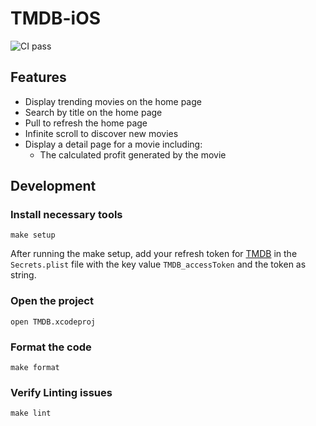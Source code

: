 # TMDB-iOS

![CI pass](https://github.com/Technical-interview-yassir/TMDB-iOS/actions/workflows/main.yml/badge.svg)

## Features

- Display trending movies on the home page
- Search by title on the home page
- Pull to refresh the home page
- Infinite scroll to discover new movies
- Display a detail page for a movie including:
  - The calculated profit generated by the movie

## Development

### Install necessary tools

```
make setup
```

After running the make setup, add your refresh token for [TMDB](https://developer.themoviedb.org/docs) in the `Secrets.plist` file with the key value `TMDB_accessToken` and the token as string.

### Open the project

```
open TMDB.xcodeproj
```

### Format the code

```
make format
```

### Verify Linting issues

```
make lint
```